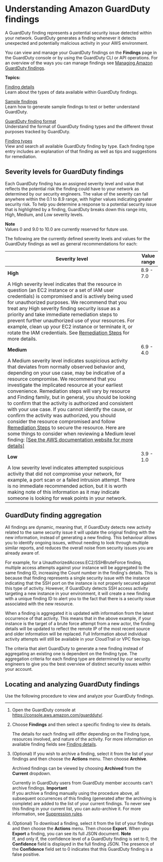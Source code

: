 # Understanding Amazon GuardDuty findings<a name="guardduty_findings"></a>

 A GuardDuty finding represents a potential security issue detected within your network\. GuardDuty generates a finding whenever it detects unexpected and potentially malicious activity in your AWS environment\.

You can view and manage your GuardDuty findings on the **Findings** page in the GuardDuty console or by using the GuardDuty CLI or API operations\. For an overview of the ways you can manage findings see [Managing Amazon GuardDuty findings](findings_management.md)\.

**Topics:**

[Finding details](guardduty_findings-summary.md)  
Learn about the types of data available within GuardDuty findings\.

[Sample findings](sample_findings.md)  
Learn how to generate sample findings to test or better understand GuardDuty\.

[GuardDuty finding format](guardduty_finding-format.md)  
Understand the format of GuardDuty finding types and the different threat purposes tracked by GuardDuty\.

[Finding types](guardduty_finding-types-active.md)  
View and search all available GuardDuty finding by type\. Each finding type entry includes an explanation of that finding as well as tips and suggestions for remediation\.

## Severity levels for GuardDuty findings<a name="guardduty_findings-severity"></a>

Each GuardDuty finding has an assigned severity level and value that reflects the potential risk the finding could have to your network as determined by our security engineers\. The value of the severity can fall anywhere within the 0\.1 to 8\.9 range, with higher values indicating greater security risk\. To help you determine a response to a potential security issue that is highlighted by a finding, GuardDuty breaks down this range into, High, Medium, and Low severity levels\.

**Note**  
Values 0 and 9\.0 to 10\.0 are currently reserved for future use\.

The following are the currently defined severity levels and values for the GuardDuty findings as well as general recommendations for each:


| Severity level | Value range | 
| --- | --- | 
| **High**  | 8\.9 \- 7\.0  | 
| A High severity level indicates that the resource in question \(an EC2 instance or a set of IAM user credentials\) is compromised and is actively being used for unauthorized purposes\.   We recommend that you treat any High severity finding security issue as a priority and take immediate remediation steps to prevent further unauthorized use of your resources\. For example, clean up your EC2 instance or terminate it, or rotate the IAM credentials\. See [Remediation Steps](guardduty_remediate.md) for more details\.  | 
| **Medium**  | 6\.9 \- 4\.0  | 
| A Medium severity level indicates suspicious activity that deviates from normally observed behavior and, depending on your use case, may be indicative of a resource compromise\.   We recommend that you investigate the implicated resource at your earliest convenience\. Remediation steps will vary by resource and Finding family, but in general, you should be looking to confirm that the activity is authorized and consistent with your use case\. If you cannot identify the cause, or confirm the activity was authorized, you should consider the resource compromised and follow [Remediation Steps](guardduty_remediate.md) to secure the resource\.  Here are some things to consider when reviewing a Medium level finding: [\[See the AWS documentation website for more details\]](http://docs.aws.amazon.com/guardduty/latest/ug/guardduty_findings.html)  | 
| **Low**  | 3\.9 \- 1\.0  | 
| A low severity level indicates attempted suspicious activity that did not compromise your network, for example, a port scan or a failed intrusion attempt\. There is no immediate recommended action, but it is worth making note of this information as it may indicate someone is looking for weak points in your network\.  | 

## GuardDuty finding aggregation<a name="finding-aggregation"></a>

All findings are dynamic, meaning that, if GuardDuty detects new activity related to the same security issue it will update the original finding with the new information, instead of generating a new finding\. This behaviour allows you to identify ongoing issues, without needing to look through multiple similar reports, and reduces the overall noise from security issues you are already aware of\.

For example, for a UnauthorizedAccess:EC2/SSHBruteForce finding, multiple access attempts against your instance will be aggregated to the same finding ID, increasing the Count number in the finding's details\. This is because that finding represents a single security issue with the instance indicating that the SSH port on the instance is not properly secured against this type of activity\. However, if GuardDuty detects SSH access activity targeting a new instance in your environment, it will create a new finding with a unique finding ID to alert you to the fact that there is a security issue associated with the new resource\.

When a finding is aggregated it is updated with information from the latest occurrence of that activity\. This means that in the above example, if your instance is the target of a brute force attempt from a new actor, the finding details will be updated to reflect the remote IP of the most recent source and older information will be replaced\. Full Information about individual activity attempts will still be available in your CloudTrail or VPC flow logs\.

The criteria that alert GuardDuty to generate a new finding instead of aggregating an existing one is dependent on the finding type\. The aggregation criteria for each finding type are determined by our security engineers to give you the best overview of distinct security issues within your account\.

## Locating and analyzing GuardDuty findings<a name="guardduty_working-with-findings"></a>

Use the following procedure to view and analyze your GuardDuty findings\.

****

1. Open the GuardDuty console at [https://console\.aws\.amazon\.com/guardduty/](https://console.aws.amazon.com/guardduty/)\.

1. Choose **Findings** and then select a specific finding to view its details\.

   The details for each finding will differ depending on the Finding type, resources involved, and nature of the activity\. For more information on available finding fields see [Finding details](guardduty_findings-summary.md)\.

1. \(Optional\) If you wish to archive a finding, select it from the list of your findings and then choose the **Actions** menu\. Then choose **Archive**\. 

   Archived findings can be viewed by choosing **Archived** from the **Current** dropdown\.

   Currently in GuardDuty users from GuardDuty member accounts can't archive findings\.
**Important**  
If you archive a finding manually using the procedure above, all subsequent occurrences of this finding \(generated after the archiving is complete\) are added to the list of your current findings\. To never see this finding in your current list, you can auto\-archive it\. For more information, see [Suppression rules](findings_suppression-rule.md)\.

1. \(Optional\) To download a finding, select it from the list of your findings and then choose the **Actions** menu\. Then choose **Export**\. When you **Export** a finding, you can see its full JSON document\.
**Note**  
If, and only if, the confidence level of a GuardDuty finding is set to 0, the **Confidence** field is displayed in the full finding JSON\. The presence of the **Confidence** field set to 0 indicates that this GuardDuty finding is a false positive\.